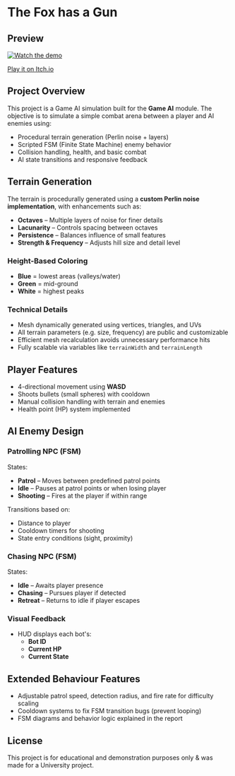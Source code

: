 # The Fox has a Gun

## Preview

[![Watch the demo](https://img.shields.io/badge/Watch-Video-red?logo=youtube)](https://youtu.be/FFSx_IFpFU0)

[Play it on Itch.io](https://saaami.itch.io/the-fox-has-a-gun)

## Project Overview

This project is a Game AI simulation built for the **Game AI** module. The objective is to simulate a simple combat arena between a player and AI enemies using:

- Procedural terrain generation (Perlin noise + layers)
- Scripted FSM (Finite State Machine) enemy behavior
- Collision handling, health, and basic combat
- AI state transitions and responsive feedback


## Terrain Generation

The terrain is procedurally generated using a **custom Perlin noise implementation**, with enhancements such as:

- **Octaves** – Multiple layers of noise for finer details  
- **Lacunarity** – Controls spacing between octaves  
- **Persistence** – Balances influence of small features  
- **Strength & Frequency** – Adjusts hill size and detail level

### Height-Based Coloring
- **Blue** = lowest areas (valleys/water)
- **Green** = mid-ground
- **White** = highest peaks

### Technical Details
- Mesh dynamically generated using vertices, triangles, and UVs
- All terrain parameters (e.g. size, frequency) are public and customizable
- Efficient mesh recalculation avoids unnecessary performance hits
- Fully scalable via variables like `terrainWidth` and `terrainLength`


## Player Features

- 4-directional movement using **WASD**
- Shoots bullets (small spheres) with cooldown
- Manual collision handling with terrain and enemies
- Health point (HP) system implemented


## AI Enemy Design

### Patrolling NPC (FSM)
States:
- **Patrol** – Moves between predefined patrol points
- **Idle** – Pauses at patrol points or when losing player
- **Shooting** – Fires at the player if within range

Transitions based on:
- Distance to player
- Cooldown timers for shooting
- State entry conditions (sight, proximity)

### Chasing NPC (FSM)
States:
- **Idle** – Awaits player presence
- **Chasing** – Pursues player if detected
- **Retreat** – Returns to idle if player escapes

### Visual Feedback
- HUD displays each bot's:
  - **Bot ID**
  - **Current HP**
  - **Current State**

## Extended Behaviour Features

- Adjustable patrol speed, detection radius, and fire rate for difficulty scaling
- Cooldown systems to fix FSM transition bugs (prevent looping)
- FSM diagrams and behavior logic explained in the report

## License

This project is for educational and demonstration purposes only & was made for a University project.
